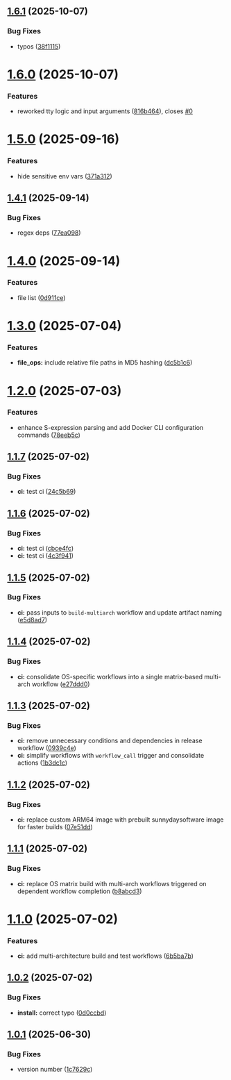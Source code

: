 ## [1.6.1](https://github.com/Sunnyday-Software/docker-project-manager/compare/v1.6.0...v1.6.1) (2025-10-07)


### Bug Fixes

* typos ([38f1115](https://github.com/Sunnyday-Software/docker-project-manager/commit/38f11151eee214b333ce8bba1b02fab4e74edabc))

# [1.6.0](https://github.com/Sunnyday-Software/docker-project-manager/compare/v1.5.0...v1.6.0) (2025-10-07)


### Features

* reworked tty logic and input arguments ([816b464](https://github.com/Sunnyday-Software/docker-project-manager/commit/816b4649763163f94aa40eebdb45fbadb9718c33)), closes [#0](https://github.com/Sunnyday-Software/docker-project-manager/issues/0)

# [1.5.0](https://github.com/Sunnyday-Software/docker-project-manager/compare/v1.4.1...v1.5.0) (2025-09-16)


### Features

* hide sensitive env vars ([371a312](https://github.com/Sunnyday-Software/docker-project-manager/commit/371a312a14c7f13ae0f858a06af06251a0809dff))

## [1.4.1](https://github.com/Sunnyday-Software/docker-project-manager/compare/v1.4.0...v1.4.1) (2025-09-14)


### Bug Fixes

* regex deps ([77ea098](https://github.com/Sunnyday-Software/docker-project-manager/commit/77ea09898389582ea62f4013218379ebfde7b85e))

# [1.4.0](https://github.com/Sunnyday-Software/docker-project-manager/compare/v1.3.0...v1.4.0) (2025-09-14)


### Features

* file list ([0d911ce](https://github.com/Sunnyday-Software/docker-project-manager/commit/0d911cec9272f77b3a5353ab9ed1369529e57184))

# [1.3.0](https://github.com/Sunnyday-Software/docker-project-manager/compare/v1.2.0...v1.3.0) (2025-07-04)


### Features

* **file_ops:** include relative file paths in MD5 hashing ([dc5b1c6](https://github.com/Sunnyday-Software/docker-project-manager/commit/dc5b1c62e9c1f6baa9b3d65b5455032a5b0308f2))

# [1.2.0](https://github.com/Sunnyday-Software/docker-project-manager/compare/v1.1.7...v1.2.0) (2025-07-03)


### Features

* enhance S-expression parsing and add Docker CLI configuration commands ([78eeb5c](https://github.com/Sunnyday-Software/docker-project-manager/commit/78eeb5c099ec183252b0b37bff51c3651e223dc5))

## [1.1.7](https://github.com/Sunnyday-Software/docker-project-manager/compare/v1.1.6...v1.1.7) (2025-07-02)


### Bug Fixes

* **ci:** test ci ([24c5b69](https://github.com/Sunnyday-Software/docker-project-manager/commit/24c5b6914c168432e1862f9f64ba659492751543))

## [1.1.6](https://github.com/Sunnyday-Software/docker-project-manager/compare/v1.1.5...v1.1.6) (2025-07-02)


### Bug Fixes

* **ci:** test ci ([cbce4fc](https://github.com/Sunnyday-Software/docker-project-manager/commit/cbce4fcc188cfecff5769c85d8e3207f84880770))
* **ci:** test ci ([4c3f941](https://github.com/Sunnyday-Software/docker-project-manager/commit/4c3f94144855cb0418694d4c7fb4969b5fffa3e6))

## [1.1.5](https://github.com/Sunnyday-Software/docker-project-manager/compare/v1.1.4...v1.1.5) (2025-07-02)


### Bug Fixes

* **ci:** pass inputs to `build-multiarch` workflow and update artifact naming ([e5d8ad7](https://github.com/Sunnyday-Software/docker-project-manager/commit/e5d8ad7e4f325f1039d00b8367e758d199d24bdb))

## [1.1.4](https://github.com/Sunnyday-Software/docker-project-manager/compare/v1.1.3...v1.1.4) (2025-07-02)


### Bug Fixes

* **ci:** consolidate OS-specific workflows into a single matrix-based multi-arch workflow ([e27ddd0](https://github.com/Sunnyday-Software/docker-project-manager/commit/e27ddd02469e90872dedb8226e8a1c6809fad0a2))

## [1.1.3](https://github.com/Sunnyday-Software/docker-project-manager/compare/v1.1.2...v1.1.3) (2025-07-02)


### Bug Fixes

* **ci:** remove unnecessary conditions and dependencies in release workflow ([0939c4e](https://github.com/Sunnyday-Software/docker-project-manager/commit/0939c4ec64d36bad356b0840328cba33c983371e))
* **ci:** simplify workflows with `workflow_call` trigger and consolidate actions ([1b3dc1c](https://github.com/Sunnyday-Software/docker-project-manager/commit/1b3dc1c51a3b8b00b8a2dd202c2552e1ab87fcb2))

## [1.1.2](https://github.com/Sunnyday-Software/docker-project-manager/compare/v1.1.1...v1.1.2) (2025-07-02)


### Bug Fixes

* **ci:** replace custom ARM64 image with prebuilt sunnydaysoftware image for faster builds ([07e51dd](https://github.com/Sunnyday-Software/docker-project-manager/commit/07e51dd2f6d20fef0b5c649fc01a3af435c425dc))

## [1.1.1](https://github.com/Sunnyday-Software/docker-project-manager/compare/v1.1.0...v1.1.1) (2025-07-02)


### Bug Fixes

* **ci:** replace OS matrix build with multi-arch workflows triggered on dependent workflow completion ([b8abcd3](https://github.com/Sunnyday-Software/docker-project-manager/commit/b8abcd35456510027504a393697530b056b88c39))

# [1.1.0](https://github.com/Sunnyday-Software/docker-project-manager/compare/v1.0.2...v1.1.0) (2025-07-02)


### Features

* **ci:** add multi-architecture build and test workflows ([6b5ba7b](https://github.com/Sunnyday-Software/docker-project-manager/commit/6b5ba7b3f6d55b4520f4ea697118979023f3fff6))

## [1.0.2](https://github.com/Sunnyday-Software/docker-project-manager/compare/v1.0.1...v1.0.2) (2025-07-02)


### Bug Fixes

* **install:** correct typo ([0d0ccbd](https://github.com/Sunnyday-Software/docker-project-manager/commit/0d0ccbddba2b8203621377f62bcceb2fd9737854))

## [1.0.1](https://github.com/Sunnyday-Software/docker-project-manager/compare/v1.0.0...v1.0.1) (2025-06-30)


### Bug Fixes

* version number ([1c7629c](https://github.com/Sunnyday-Software/docker-project-manager/commit/1c7629c14dd025785a43fab52eeb443f8c9b3051))
